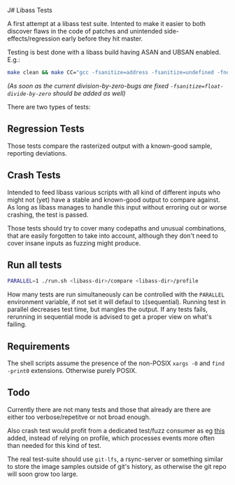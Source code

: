 J# Libass Tests

A first attempt at a libass test suite.
Intented to make it easier to both discover flaws in the code of patches and
unintended side-effects/regression early before they hit master.

Testing is best done with a libass build having ASAN and UBSAN enabled.
E.g.:
```sh
make clean && make CC="gcc -fsanitize=address -fsanitize=undefined -fno-sanitize-recover" -j6
```
*(As soon as the current division-by-zero-bugs are fixed
`-fsanitize=float-divide-by-zero` should be added as well)*

There are two types of tests:

## Regression Tests
Those tests compare the rasterized output with a known-good sample, reporting
deviations.

## Crash Tests
Intended to feed libass various scripts with all kind of different inputs who
might not (yet) have a stable and known-good output to compare against.
As long as libass manages to handle this input without erroring out or worse
crashing, the test is passed.

Those tests should try to cover many codepaths and unusual combinations, that
are easily forgotten to take into account, although they don't need to cover
insane inputs as fuzzing might produce.

## Run all tests
```sh
PARALLEL=1 ./run.sh <libass-dir>/compare <libass-dir>/profile
```

How many tests are run simultaneously can be controlled with the `PARALLEL`
environment variable, if not set it will defaul to `1`(sequential).
Running test in parallel decreases test time, but mangles the output. If any
tests fails, rerunning in sequential mode is advised to get a proper view on
what's failing.

## Requirements
The shell scripts assume the presence of the non-POSIX
`xargs -0` and `find -print0` extensions. Otherwise purely POSIX.

## Todo
Currently there are not many tests and those that already are there are either
too verbose/repetitve or not broad enough.

Also crash test would profit from a dedicated test/fuzz consumer as eg
[this](https://github.com/TheOneric/libass/commits/fuzz)
added, instead of relying on profile, which processes events more often than
needed for this kind of test.

The real test-suite should use `git-lfs`, a rsync-server or something similar to
store the image samples outside of git's history, as otherwise the git repo will
soon grow too large.
